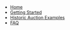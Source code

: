 - [Home](/)
- [Getting Started](getting-started.md)
- [Historic Auction Examples](historic-auctions.md)
- [FAQ](faq.md)

